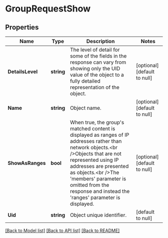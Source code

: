 # GroupRequestShow

## Properties
Name | Type | Description | Notes
------------ | ------------- | ------------- | -------------
**DetailsLevel** | **string** | The level of detail for some of the fields in the response can vary from showing only the UID value of the object to a fully detailed representation of the object. | [optional] [default to null]
**Name** | **string** | Object name. | [optional] [default to null]
**ShowAsRanges** | **bool** | When true, the group&#39;s matched content is displayed as ranges of IP addresses rather than network objects.&lt;br /&gt;Objects that are not represented using IP addresses are presented as objects.&lt;br /&gt;The &#39;members&#39; parameter is omitted from the response and instead the &#39;ranges&#39; parameter is displayed. | [optional] [default to null]
**Uid** | **string** | Object unique identifier. | [default to null]

[[Back to Model list]](../README.md#documentation-for-models) [[Back to API list]](../README.md#documentation-for-api-endpoints) [[Back to README]](../README.md)


